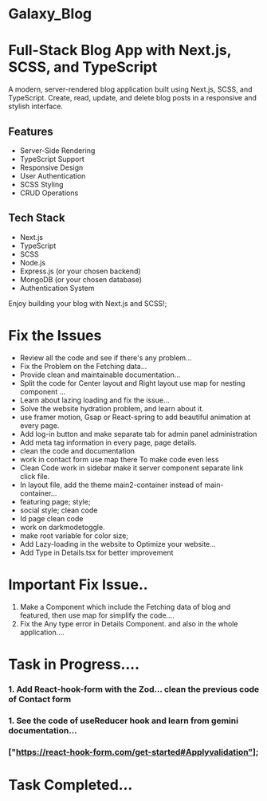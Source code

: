 
<!-- <<<<<<< HEAD -->
# Galaxy_Blog
# Full-Stack Blog App with Next.js, SCSS, and TypeScript

A modern, server-rendered blog application built using Next.js, SCSS, and TypeScript. Create, read, update, and delete blog posts in a responsive and stylish interface.

## Features

- Server-Side Rendering
- TypeScript Support
- Responsive Design
- User Authentication
- SCSS Styling
- CRUD Operations

## Tech Stack

- Next.js
- TypeScript
- SCSS
- Node.js
- Express.js (or your chosen backend)
- MongoDB (or your chosen database)
- Authentication System

Enjoy building your blog with Next.js and SCSS!;

# Fix the Issues
- Review all the code and see if there's any problem... <br>
- Fix the Problem on the Fetching data... <br>
- Provide clean and maintainable documentation... <br>
- Split the code for Center layout and Right layout use map for nesting component ... <br>
- Learn about lazing loading and fix the issue... <br>
- Solve the website hydration problem, and learn about it. <br>
- use framer motion, Gsap or React-spring to add beautiful animation at every page. <br>
- Add log-in button and make separate tab for admin panel administration <br>
- Add meta tag information in every page, page details.<br>
- clean the code and documentation<br>
- work in contact form use map there To make code even less<br>
- Clean Code work in sidebar make it server component separate link click file.<br>
- In layout file, add the theme main2-container instead of main-container... <br>
- featuring page; style;<br>
- social style; clean code<br>
- Id page clean code<br>
- work on darkmodetoggle.<br>
- make root variable for color size;<br>
- Add Lazy-loading in the website to Optimize your website...
- Add Type in Details.tsx for better improvement

# Important Fix Issue..
1. Make a Component which include the Fetching data of blog and featured, then use map for simplify the code....
1. Fix the Any type error in Details Component. and also in the whole application....

# Task in Progress....

 ### 1. Add React-hook-form with the Zod... clean the previous code of Contact form
 ### 1. See the code of useReducer hook and learn from gemini documentation...
 ### ["https://react-hook-form.com/get-started#Applyvalidation"];

# Task Completed...